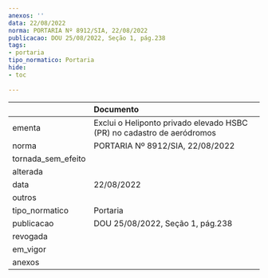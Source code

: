 ```yaml
---
anexos: ''
data: 22/08/2022
norma: PORTARIA Nº 8912/SIA, 22/08/2022
publicacao: DOU 25/08/2022, Seção 1, pág.238
tags:
- portaria
tipo_normatico: Portaria
hide: 
- toc 
 
---
```


|                    | Documento                                                              |
|:-------------------|:-----------------------------------------------------------------------|
| ementa             | Exclui o Heliponto privado elevado HSBC (PR) no cadastro de aeródromos |
| norma              | PORTARIA Nº 8912/SIA, 22/08/2022                                       |
| tornada_sem_efeito |                                                                        |
| alterada           |                                                                        |
| data               | 22/08/2022                                                             |
| outros             |                                                                        |
| tipo_normatico     | Portaria                                                               |
| publicacao         | DOU 25/08/2022, Seção 1, pág.238                                       |
| revogada           |                                                                        |
| em_vigor           |                                                                        |
| anexos             |                                                                        |